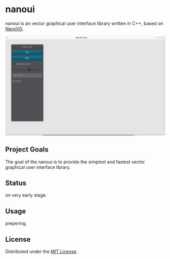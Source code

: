 # nanoui

nanoui is an vector graphical user interface library written in C++, based on [NanoVG](https://github.com/memononen/nanovg).

![screenshot of some text rendered witht the sample program](/doc/screenshot/01.png?raw=true)

## Project Goals

The goal of the nanoui is to provide the simplest and fastest vector graphical user interface library.

## Status

on very early stage.

## Usage

prepering.

## License

Distributed under the [MIT License](LICENSE).
